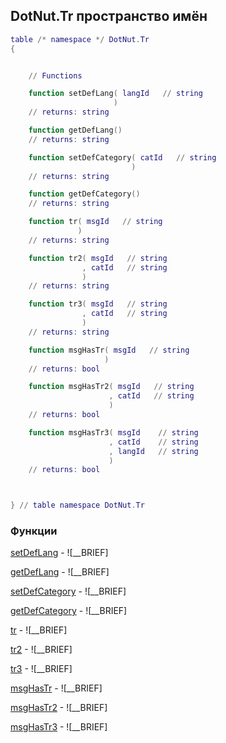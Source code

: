 ## DotNut.Tr пространство имён
```lua
table /* namespace */ DotNut.Tr
{


    // Functions

    function setDefLang( langId   // string
                       )
    // returns: string

    function getDefLang()
    // returns: string

    function setDefCategory( catId   // string
                           )
    // returns: string

    function getDefCategory()
    // returns: string

    function tr( msgId   // string
               )
    // returns: string

    function tr2( msgId   // string
                , catId   // string
                )
    // returns: string

    function tr3( msgId   // string
                , catId   // string
                )
    // returns: string

    function msgHasTr( msgId   // string
                     )
    // returns: bool

    function msgHasTr2( msgId   // string
                      , catId   // string
                      )
    // returns: bool

    function msgHasTr3( msgId    // string
                      , catId    // string
                      , langId   // string
                      )
    // returns: bool



} // table namespace DotNut.Tr
```


### Функции


[setDefLang](../DotNut/Tr/setDefLang.md) - ![__BRIEF]


[getDefLang](../DotNut/Tr/getDefLang.md) - ![__BRIEF]


[setDefCategory](../DotNut/Tr/setDefCategory.md) - ![__BRIEF]


[getDefCategory](../DotNut/Tr/getDefCategory.md) - ![__BRIEF]


[tr](../DotNut/Tr/tr.md) - ![__BRIEF]


[tr2](../DotNut/Tr/tr2.md) - ![__BRIEF]


[tr3](../DotNut/Tr/tr3.md) - ![__BRIEF]


[msgHasTr](../DotNut/Tr/msgHasTr.md) - ![__BRIEF]


[msgHasTr2](../DotNut/Tr/msgHasTr2.md) - ![__BRIEF]


[msgHasTr3](../DotNut/Tr/msgHasTr3.md) - ![__BRIEF]

